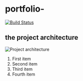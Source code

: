 # portfolio-
[![Build Status](https://img.shields.io/jenkins/s/https/devops-ci.elastic.co/job/elastic+helm-charts+main.svg)](https://github.com/dvir-pashut/portfolio-/actions)<br>

## the project architecture

![Project architecture](https://storage.googleapis.com/staticfiles-dvir/images/project/project-detail/project-architecture.jpg)



<ol>
  <li>First item</li>
  <li>Second item</li>
  <li>Third item</li>
  <li>Fourth item</li>
</ol>